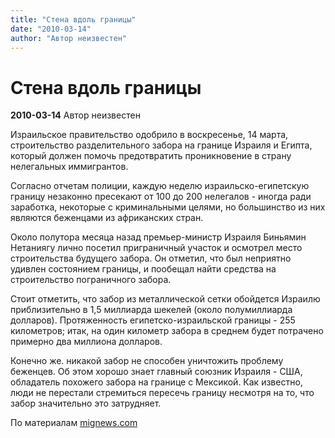 ```yaml
---
title: "Стена вдоль границы"
date: "2010-03-14"
author: "Автор неизвестен"
---
```


# Стена вдоль границы

**2010-03-14** Автор неизвестен

Израильское правительство одобрило в воскресенье, 14 марта, строительство разделительного забора на границе Израиля и Египта, который должен помочь предотвратить проникновение в страну нелегальных иммигрантов.

Согласно отчетам полиции, каждую неделю израильско-египетскую границу незаконно пресекают от 100 до 200 нелегалов - иногда ради заработка, некоторые с криминальными целями, но большинство из них являются беженцами из африканских стран.

Около полутора месяца назад премьер-министр Израиля Биньямин Нетаниягу лично посетил приграничный участок и осмотрел место строительства будущего забора. Он отметил, что был неприятно удивлен состоянием границы, и пообещал найти средства на строительство пограничного забора.

Стоит отметить, что забор из металлической сетки обойдется Израилю приблизительно в 1,5 миллиарда шекелей (около полумиллиарда долларов). Протяженность египетско-израильской границы - 255 километров; итак, на один километр забора в среднем будет потрачено примерно два миллиона долларов.

Конечно же. никакой забор не способен уничтожить проблему беженцев. Об этом хорошо знает главный союзник Израиля - США, обладатель похожего забора на границе с Мексикой. Как известно, люди не перестали стремиться пересечь границу несмотря на то, что забор значительно это затрудняет.

По материалам [mignews.com](http://www.mignews.com/news/politic/world/140310_163206_12594.html)